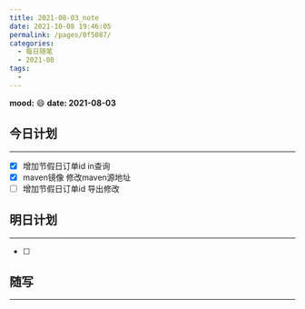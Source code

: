 ```yaml
---
title: 2021-08-03_note
date: 2021-10-08 19:46:05
permalink: /pages/0f5087/
categories:
  - 每日随笔
  - 2021-08
tags:
  - 
---
```

**mood:** :smile:  																		**date: 2021-08-03**  

## 今日计划  
------
- [x]  增加节假日订单id in查询
- [x]  maven镜像 修改maven源地址
- [ ]  增加节假日订单id 导出修改
## 明日计划  
------
- [ ]  
## 随写 
------
